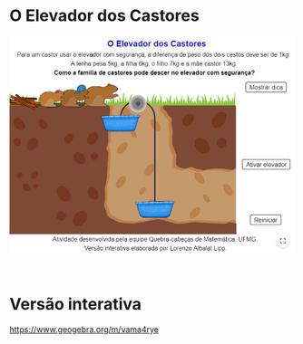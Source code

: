 # O Elevador dos Castores

![](preview.jpg)

<br>

# Versão interativa

https://www.geogebra.org/m/vama4rye